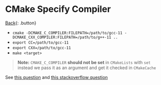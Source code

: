 # CMake Specify Compiler

[Back](../../index.md#cmake){: .button}

+ `cmake -DCMAKE_C_COMPILER:FILEPATH=/path/to/gcc-11 -DCMAKE_CXX_COMPILER:FILEPATH=/path/to/g++-11 ..`
+ `export CC=/path/to/gcc-11`
+ `export CXX=/path/to/gcc-11`
+ `make <target>`

> **Note:** `CMAKE_C_COMPILER` **should not be set** in `CMakeLists` with `set` instead we pass it as an argument and get it checked in `CMakeCache`

See [this question](https://discourse.cmake.org/t/proper-way-to-set-compiler-and-language-standard-in-cmake/2756) and [this stackoverflow question](https://stackoverflow.com/questions/17275348/how-to-specify-new-gcc-path-for-cmake)
